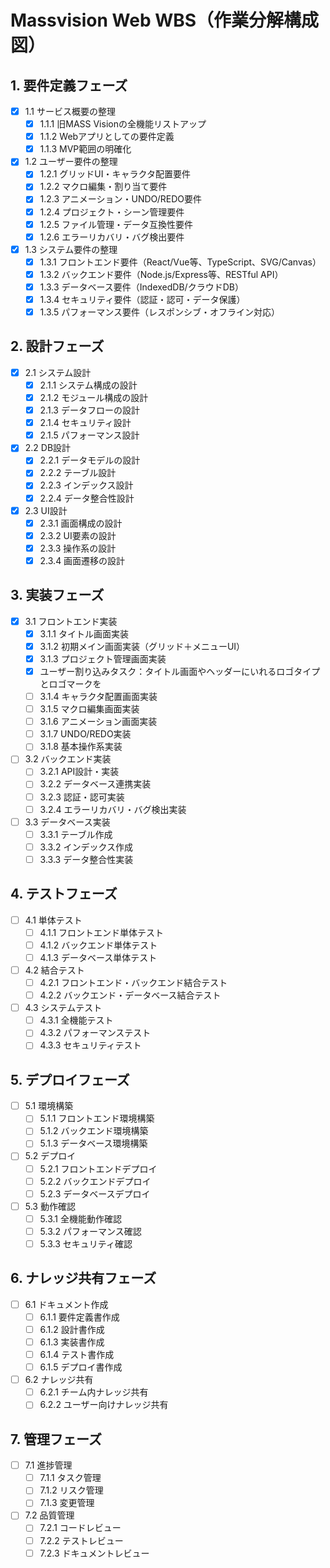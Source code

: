 # Massvision Web WBS（作業分解構成図）

## 1. 要件定義フェーズ
- [x] 1.1 サービス概要の整理
  - [x] 1.1.1 旧MASS Visionの全機能リストアップ
  - [x] 1.1.2 Webアプリとしての要件定義
  - [x] 1.1.3 MVP範囲の明確化

- [x] 1.2 ユーザー要件の整理
  - [x] 1.2.1 グリッドUI・キャラクタ配置要件
  - [x] 1.2.2 マクロ編集・割り当て要件
  - [x] 1.2.3 アニメーション・UNDO/REDO要件
  - [x] 1.2.4 プロジェクト・シーン管理要件
  - [x] 1.2.5 ファイル管理・データ互換性要件
  - [x] 1.2.6 エラーリカバリ・バグ検出要件

- [x] 1.3 システム要件の整理
  - [x] 1.3.1 フロントエンド要件（React/Vue等、TypeScript、SVG/Canvas）
  - [x] 1.3.2 バックエンド要件（Node.js/Express等、RESTful API）
  - [x] 1.3.3 データベース要件（IndexedDB/クラウドDB）
  - [x] 1.3.4 セキュリティ要件（認証・認可・データ保護）
  - [x] 1.3.5 パフォーマンス要件（レスポンシブ・オフライン対応）

## 2. 設計フェーズ
- [x] 2.1 システム設計
  - [x] 2.1.1 システム構成の設計
  - [x] 2.1.2 モジュール構成の設計
  - [x] 2.1.3 データフローの設計
  - [x] 2.1.4 セキュリティ設計
  - [x] 2.1.5 パフォーマンス設計

- [x] 2.2 DB設計
  - [x] 2.2.1 データモデルの設計
  - [x] 2.2.2 テーブル設計
  - [x] 2.2.3 インデックス設計
  - [x] 2.2.4 データ整合性設計

- [x] 2.3 UI設計
  - [x] 2.3.1 画面構成の設計
  - [x] 2.3.2 UI要素の設計
  - [x] 2.3.3 操作系の設計
  - [x] 2.3.4 画面遷移の設計

## 3. 実装フェーズ
- [x] 3.1 フロントエンド実装
  - [x] 3.1.1 タイトル画面実装
  - [x] 3.1.2 初期メイン画面実装（グリッド＋メニューUI）
  - [x] 3.1.3 プロジェクト管理画面実装
  - [x] ユーザー割り込みタスク：タイトル画面やヘッダーにいれるロゴタイプとロゴマークを
  - [ ] 3.1.4 キャラクタ配置画面実装
  - [ ] 3.1.5 マクロ編集画面実装
  - [ ] 3.1.6 アニメーション画面実装
  - [ ] 3.1.7 UNDO/REDO実装
  - [ ] 3.1.8 基本操作系実装

- [ ] 3.2 バックエンド実装
  - [ ] 3.2.1 API設計・実装
  - [ ] 3.2.2 データベース連携実装
  - [ ] 3.2.3 認証・認可実装
  - [ ] 3.2.4 エラーリカバリ・バグ検出実装

- [ ] 3.3 データベース実装
  - [ ] 3.3.1 テーブル作成
  - [ ] 3.3.2 インデックス作成
  - [ ] 3.3.3 データ整合性実装

## 4. テストフェーズ
- [ ] 4.1 単体テスト
  - [ ] 4.1.1 フロントエンド単体テスト
  - [ ] 4.1.2 バックエンド単体テスト
  - [ ] 4.1.3 データベース単体テスト

- [ ] 4.2 結合テスト
  - [ ] 4.2.1 フロントエンド・バックエンド結合テスト
  - [ ] 4.2.2 バックエンド・データベース結合テスト

- [ ] 4.3 システムテスト
  - [ ] 4.3.1 全機能テスト
  - [ ] 4.3.2 パフォーマンステスト
  - [ ] 4.3.3 セキュリティテスト

## 5. デプロイフェーズ
- [ ] 5.1 環境構築
  - [ ] 5.1.1 フロントエンド環境構築
  - [ ] 5.1.2 バックエンド環境構築
  - [ ] 5.1.3 データベース環境構築

- [ ] 5.2 デプロイ
  - [ ] 5.2.1 フロントエンドデプロイ
  - [ ] 5.2.2 バックエンドデプロイ
  - [ ] 5.2.3 データベースデプロイ

- [ ] 5.3 動作確認
  - [ ] 5.3.1 全機能動作確認
  - [ ] 5.3.2 パフォーマンス確認
  - [ ] 5.3.3 セキュリティ確認

## 6. ナレッジ共有フェーズ
- [ ] 6.1 ドキュメント作成
  - [ ] 6.1.1 要件定義書作成
  - [ ] 6.1.2 設計書作成
  - [ ] 6.1.3 実装書作成
  - [ ] 6.1.4 テスト書作成
  - [ ] 6.1.5 デプロイ書作成

- [ ] 6.2 ナレッジ共有
  - [ ] 6.2.1 チーム内ナレッジ共有
  - [ ] 6.2.2 ユーザー向けナレッジ共有

## 7. 管理フェーズ
- [ ] 7.1 進捗管理
  - [ ] 7.1.1 タスク管理
  - [ ] 7.1.2 リスク管理
  - [ ] 7.1.3 変更管理

- [ ] 7.2 品質管理
  - [ ] 7.2.1 コードレビュー
  - [ ] 7.2.2 テストレビュー
  - [ ] 7.2.3 ドキュメントレビュー 